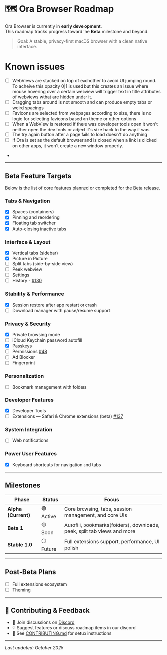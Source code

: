# 🗺️ Ora Browser Roadmap

Ora Browser is currently in **early development**.  
This roadmap tracks progress toward the **Beta** milestone and beyond.

> Goal: A stable, privacy-first macOS browser with a clean native interface.

# Known issues
- [ ] WebViews are stacked on top of eachother to avoid UI jumping round. To acheive this opacity 0|1 is used but this creates an issue where mouse hovering over a certain webview will trigger text in title attributes of webviews wthat are hidden under it.
- [ ] Dragging tabs around is not smooth and can produce empty tabs or weird spacings
- [ ] Favicons are selected from webpages according to size, there is no logic for selecting favicons based on theme or other options
- [ ] When a WebView is restored if there was developer tools open it won't neither open the dev tools or adject it's size back to the way it was
- [ ] The try again button after a page fails to load doesn't do anything
- [ ] If Ora is set as the default browser and is closed when a link is clicked on other apps, it won't create a new window properly.
- 
---

## Beta Feature Targets

Below is the list of core features planned or completed for the Beta release.

### Tabs & Navigation
- [x] Spaces (containers)
- [x] Pinning and reordering
- [x] Floating tab switcher
- [x] Auto-closing inactive tabs

### Interface & Layout
- [x] Vertical tabs (sidebar)
- [x] Picture in Picture
- [ ] Split tabs (side-by-side view)
- [ ] Peek webview
- [ ] Settings
- [ ] History - [#130](https://github.com/the-ora/browser/pull/130)

### Stability & Performance
- [x] Session restore after app restart or crash
- [ ] Download manager with pause/resume support

### Privacy & Security
- [x] Private browsing mode
- [ ] iCloud Keychain password autofill
- [x] Passkeys
- [ ] Permissions [#48](https://github.com/the-ora/browser/pull/49)
- [ ] Ad Blocker
- [ ] Fingerprint

### Personalization
- [ ] Bookmark management with folders

### Developer Features
- [x] Developer Tools
- [ ] Extensions — Safari & Chrome extensions (beta) [#137](https://github.com/the-ora/browser/pull/137)

### System Integration
- [ ] Web notifications

### Power User Features
- [x] Keyboard shortcuts for navigation and tabs

---

## Milestones

| Phase | Status | Focus |
|--------|---------|--------|
| **Alpha (Current)** | 🟢 Active | Core browsing, tabs, session management, and core UIs |
| **Beta 1** | 🟡 Soon | Autofill, bookmarks(folders), downloads, peek, split tab views and more |
| **Stable 1.0** | ⚪ Future | Full extensions support, performance, UI polish |

---

## Post‑Beta Plans
- [ ] Full extensions ecosystem
- [ ] Theming

---

## 🤝 Contributing & Feedback
- 💬 Join discussions on [Discord](https://discord.gg/9aZWH52Zjm)  
- 💡 Suggest features or discuss roadmap items in our discord
- 📘 See [CONTRIBUTING.md](./CONTRIBUTING.md) for setup instructions

---

_Last updated: October 2025_
